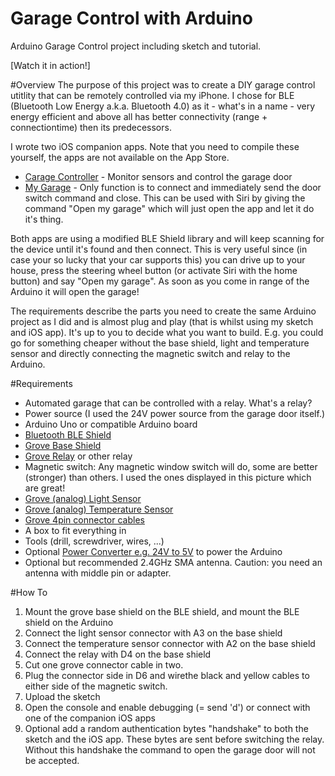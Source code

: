 Garage Control with Arduino
===========================

Arduino Garage Control project including sketch and tutorial.

[Watch it in action!]

#Overview
The purpose of this project was to create a DIY garage control utitlity that can be remotely controlled via my iPhone.
I chose for BLE (Bluetooth Low Energy a.k.a. Bluetooth 4.0) as it - what's in a name - very energy efficient and above all has better connectivity (range + connectiontime) then its predecessors.

I wrote two iOS companion apps. Note that you need to compile these yourself, the apps are not available on the App Store.
* [Carage Controller](https://github.com/piejanssens/Garage-Control-iOS) - Monitor sensors and control the garage door
* [My Garage](https://github.com/piejanssens/My-Garage-iOS) - Only function is to connect and immediately send the door switch command and close. This can be used with Siri by giving the command "Open my garage" which will just open the app and let it do it's thing.

Both apps are using a modified BLE Shield library and will keep scanning for the device until it's found and then connect. This is very useful since (in case your so lucky that your car supports this) you can drive up to your house, press the steering wheel button (or activate Siri with the home button) and say "Open my garage". As soon as you come in range of the Arduino it will open the garage!

The requirements describe the parts you need to create the same Arduino project as I did and is almost plug and play (that is whilst using my sketch and iOS app). It's up to you to decide what you want to build. E.g. you could go for something cheaper without the base shield, light and temperature sensor and directly connecting the magnetic switch and relay to the Arduino.

#Requirements
* Automated garage that can be controlled with a relay. What's a relay? 
* Power source (I used the 24V power source from the garage door itself.)
* Arduino Uno or compatible Arduino board
* [Bluetooth BLE Shield ](http://redbearlab.com/bleshield/) 
* [Grove Base Shield](http://www.seeedstudio.com/depot/grove-base-shield-p-754.html)
* [Grove Relay](http://www.seeedstudio.com/depot/grove-relay-p-769.html?cPath=39_42) or other relay
* Magnetic switch: Any magnetic window switch will do, some are better (stronger) than others. I used the ones displayed in this picture which are great!
* [Grove (analog) Light Sensor](http://www.seeedstudio.com/depot/grove-light-sensor-p-746.html?cPath=25_27)
* [Grove (analog) Temperature Sensor](http://www.seeedstudio.com/depot/grove-temperature-sensor-p-774.html?cPath=25_27)
* [Grove 4pin connector cables](http://www.seeedstudio.com/depot/grove-universal-4-pin-buckled-5cm-cable-5-pcs-pack-p-925.html?cPath=98_106_57)
* A box to fit everything in
* Tools (drill, screwdriver, wires, ...)
* Optional [Power Converter e.g. 24V to 5V](http://www.seeedstudio.com/depot/cptc5-power-converter-12v24v-switch-to-5v-p-1066.html?cPath=1_4) to power the Arduino
* Optional but recommended 2.4GHz SMA antenna. Caution: you need an antenna with middle pin or adapter.

#How To
1. Mount the grove base shield on the BLE shield, and mount the BLE shield on the Arduino
2. Connect the light sensor connector with A3 on the base shield
3. Connect the temperature sensor connector with A2 on the base shield
4. Connect the relay with D4 on the base shield
5. Cut one grove connector cable in two. 
6. Plug the connector side in D6 and wirethe black and yellow cables to either side of the magnetic switch.
7. Upload the sketch
8. Open the console and enable debugging (= send 'd') or connect with one of the companion iOS apps
9. Optional add a random authentication bytes "handshake" to both the sketch and the iOS app. These bytes are sent before switching the relay. Without this handshake the command to open the garage door will not be accepted.

